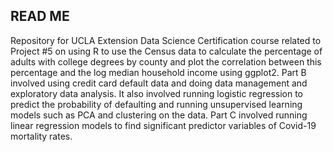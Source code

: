 ## READ ME

Repository for UCLA Extension Data Science Certification course related to Project #5 on using R to use the Census data to calculate the percentage of adults with college degrees by county and plot the correlation between this percentage and the log median household income using ggplot2. Part B involved using credit card default data and doing data management and exploratory data analysis. It also involved running logistic regression to predict the probability of defaulting and running unsupervised learning models such as PCA and clustering on the data. Part C involved running linear regression models to find significant predictor variables of Covid-19 mortality rates.

